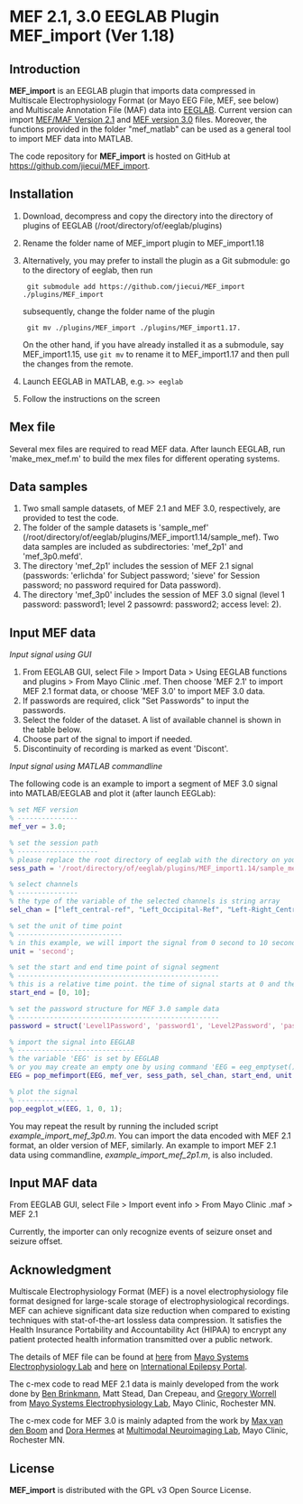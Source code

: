 MEF 2.1, 3.0 EEGLAB Plugin MEF_import (Ver 1.18)
===================================================

Introduction
------------
**MEF_import** is an EEGLAB plugin that imports data compressed in Multiscale Electrophysiology Format (or Mayo EEG File, MEF, see below) and Multiscale Annotation File (MAF) data into [EEGLAB](https://sccn.ucsd.edu/eeglab/index.php).
Current version can import [MEF/MAF Version 2.1](https://github.com/benbrinkmann/mef_lib_2_1) and [MEF version 3.0](https://msel.mayo.edu/codes.html) files.
Moreover, the functions provided in the folder "mef_matlab" can be used as a general tool to import MEF data into MATLAB.

The code repository for **MEF_import** is hosted on GitHub at https://github.com/jiecui/MEF_import.

Installation
------------
1. Download, decompress and copy the directory into the directory of plugins of EEGLAB (/root/directory/of/eeglab/plugins)
1. Rename the folder name of MEF_import plugin to MEF_import1.18
1. Alternatively, you may prefer to install the plugin as a Git submodule: go to the directory of eeglab, then run 

        git submodule add https://github.com/jiecui/MEF_import ./plugins/MEF_import

   subsequently, change the folder name of the plugin 

        git mv ./plugins/MEF_import ./plugins/MEF_import1.17.

   On the other hand, if you have already installed it as a submodule, say MEF_import1.15, use ```git mv``` to rename it to MEF_import1.17 and then pull the changes from the remote.
1. Launch EEGLAB in MATLAB, e.g. ```>> eeglab```
1. Follow the instructions on the screen

Mex file
--------
Several mex files are required to read MEF data.
After launch EEGLAB, run 'make_mex_mef.m' to build the mex files for different operating systems.
 
Data samples
------------
1. Two small sample datasets, of MEF 2.1 and MEF 3.0, respectively, are provided to test the code.
1. The folder of the sample datasets is 'sample_mef' (/root/directory/of/eeglab/plugins/MEF_import1.14/sample_mef).
Two data samples are included as subdirectories: 'mef_2p1' and 'mef_3p0.mefd'.
1. The directory 'mef_2p1' includes the session of MEF 2.1 signal (passwords: 'erlichda' for Subject password; 'sieve' for Session password; no password required for Data password).
1. The directory 'mef_3p0' includes the session of MEF 3.0 signal (level 1 password: password1; level 2 passowrd: password2; access level: 2).

Input MEF data
--------------
*Input signal using GUI*

1. From EEGLAB GUI, select File > Import Data > Using EEGLAB functions and plugins > From Mayo Clinic .mef. 
Then choose 'MEF 2.1' to import MEF 2.1 format data, or choose 'MEF 3.0' to import MEF 3.0 data.
1. If passwords are required, click "Set Passwords" to input the passwords.
1. Select the folder of the dataset.  A list of available channel is shown in the table below.
1. Choose part of the signal to import if needed.
1. Discontinuity of recording is marked as event 'Discont'.

*Input signal using MATLAB commandline*

The following code is an example to import a segment of MEF 3.0 signal into MATLAB/EEGLAB and plot it (after launch EEGLab):

```matlab
% set MEF version
% ---------------
mef_ver = 3.0; 

% set the session path
% --------------------
% please replace the root directory of eeglab with the directory on your system
sess_path = '/root/directory/of/eeglab/plugins/MEF_import1.14/sample_mef/mef_3p0.mefd';

% select channels
% ---------------
% the type of the variable of the selected channels is string array
sel_chan = ["left_central-ref", "Left_Occipital-Ref", "Left-Right_Central", "left-right_occipital"]; 

% set the unit of time point 
% --------------------------
% in this example, we will import the signal from 0 second to 10 second
unit = 'second'; 

% set the start and end time point of signal segment
% --------------------------------------------------
% this is a relative time point. the time of signal starts at 0 and the 1st sample index is 1.
start_end = [0, 10]; 

% set the password structure for MEF 3.0 sample data
% --------------------------------------------------
password = struct('Level1Password', 'password1', 'Level2Password', 'password2', 'AccessLevel', 2); 

% import the signal into EEGLAB
% -----------------------------
% the variable 'EEG' is set by EEGLAB
% or you may create an empty one by using command 'EEG = eeg_emptyset();'
EEG = pop_mefimport(EEG, mef_ver, sess_path, sel_chan, start_end, unit, password); 

% plot the signal
% ---------------
pop_eegplot_w(EEG, 1, 0, 1); 
```
You may repeat the result by running the included script *example_import_mef_3p0.m*.
You can import the data encoded with MEF 2.1 format, an older version of MEF, similarly. 
An example to import MEF 2.1 data using commandline, *example_import_mef_2p1.m*, is also included.

Input MAF data
--------------
From EEGLAB GUI, select File > Import event info > From Mayo Clinic .maf > MEF 2.1

Currently, the importer can only recognize events of seizure onset and seizure offset.

Acknowledgment
--------------
Multiscale Electrophysiology Format (MEF) is a novel electrophysiology file format designed for large-scale storage of electrophysiological recordings.
MEF can achieve significant data size reduction when compared to existing techniques with stat-of-the-art lossless data compression.
It satisfies the Health Insurance Portability and Accountability Act (HIPAA) to encrypt any patient protected health information transmitted over a public network.

The details of MEF file can be found at [here](https://www.mayo.edu/research/labs/epilepsy-neurophysiology/mef-example-source-code) from [Mayo Systems Electrophysiology Lab](http://msel.mayo.edu/) and [here](https://main.ieeg.org/?q=node/28) on [International Epilepsy Portal](https://main.ieeg.org). 

The c-mex code to read MEF 2.1 data is mainly developed from the work done by [Ben Brinkmann](https://github.com/benbrinkmann/mef_lib_2_1), Matt Stead, Dan Crepeau, and [Gregory Worrell](https://www.mayo.edu/research/faculty/worrell-gregory-a-m-d-ph-d/bio-00027235) from [Mayo Systems Electrophysiology Lab](https://msel.mayo.edu/codes.html),  Mayo Clinic, Rochester MN.

The c-mex code for MEF 3.0 is mainly adapted from the work by [Max van den Boom](https://github.com/MaxvandenBoom/matmef) and [Dora Hermes](https://www.mayo.edu/research/faculty/hermes-miller-dora-ph-d/bio-20471548) at [Multimodal Neuroimaging Lab](https://github.com/MultimodalNeuroimagingLab), Mayo Clinic, Rochester MN.

License
-------
**MEF_import** is distributed with the GPL v3 Open Source License.
